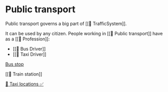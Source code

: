 # Public transport

Public transport governs a big part of [[🚦 TrafficSystem]].

It can be used by any citizen. People working in [[🚌 Public transport]] have as a [[💼 Profession]]:

- [[🚐 Bus Driver]]
- [[🚕 Taxi Driver]]

[Bus stop](https://www.notion.so/Bus-stop-75128417cb1544de82c546b8c822a72c?pvs=21)

[[🚉 Train station]]

[🚖 Taxi locations ✅](https://www.notion.so/Taxi-locations-5ac3ff581040492b8b47530f17eddd01?pvs=21)
